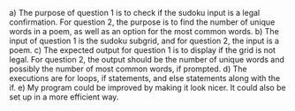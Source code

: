 a) The purpose of question 1 is to check if the sudoku input is a legal confirmation. For question 2, the purpose is to find the number of unique words in a poem, as well as an option for the most common words. 
b) The input of question 1 is the sudoku subgrid, and for question 2, the input is a poem. 
c) The expected output for question 1 is to display if the grid is not legal. For question 2, the output should be the number of unique words and possibly the number of most common words, if prompted. 
d) The executions are for loops, if statements, and else statements along with the if. 
e) My program could be improved by making it look nicer. It could also be set up in a more efficient way. 
